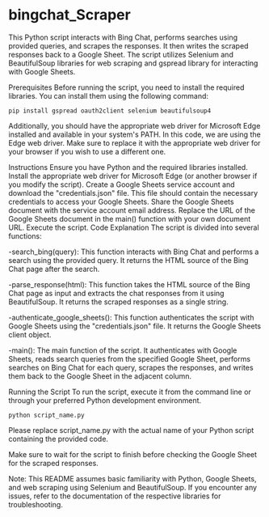 # bingchat_Scraper
This Python script interacts with Bing Chat, performs searches using provided queries, and scrapes the responses. It then writes the scraped responses back to a Google Sheet. The script utilizes Selenium and BeautifulSoup libraries for web scraping and gspread library for interacting with Google Sheets.

Prerequisites
Before running the script, you need to install the required libraries. You can install them using the following command:


  `pip install gspread oauth2client selenium beautifulsoup4`

Additionally, you should have the appropriate web driver for Microsoft Edge installed and available in your system's PATH. In this code, we are using the Edge web driver. Make sure to replace it with the appropriate web driver for your browser if you wish to use a different one.

Instructions
Ensure you have Python and the required libraries installed.
Install the appropriate web driver for Microsoft Edge (or another browser if you modify the script).
Create a Google Sheets service account and download the "credentials.json" file. This file should contain the necessary credentials to access your Google Sheets.
Share the Google Sheets document with the service account email address.
Replace the URL of the Google Sheets document in the main() function with your own document URL.
Execute the script.
Code Explanation
The script is divided into several functions:

-search_bing(query): This function interacts with Bing Chat and performs a search using the provided query. It returns the HTML source of the Bing Chat page after the search.

-parse_response(html): This function takes the HTML source of the Bing Chat page as input and extracts the chat responses from it using BeautifulSoup. It returns the scraped responses as a single string.

-authenticate_google_sheets(): This function authenticates the script with Google Sheets using the "credentials.json" file. It returns the Google Sheets client object.

-main(): The main function of the script. It authenticates with Google Sheets, reads search queries from the specified Google Sheet, performs searches on Bing Chat for each query, scrapes the responses, and writes them back to the Google Sheet in the adjacent column.

Running the Script
To run the script, execute it from the command line or through your preferred Python development environment.



`python script_name.py`

Please replace script_name.py with the actual name of your Python script containing the provided code.

Make sure to wait for the script to finish before checking the Google Sheet for the scraped responses.

Note: This README assumes basic familiarity with Python, Google Sheets, and web scraping using Selenium and BeautifulSoup. If you encounter any issues, refer to the documentation of the respective libraries for troubleshooting.

